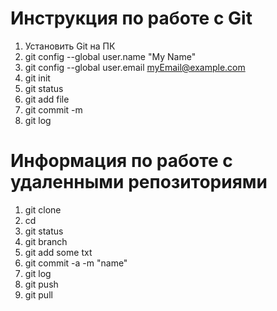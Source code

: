 # Инструкция по работе с Git
1. Установить Git на ПК
2. git config --global user.name "My Name"
3. git config --global user.email myEmail@example.com
4. git init
5. git status
6. git add file
7. git commit -m
8. git log

 # Информация по работе с удаленными репозиториями
 1. git clone
 2. cd
 3. git status
 4. git branch
 5. git add some txt
 6. git commit -a -m "name"
 7. git log
 8. git push
 9. git pull